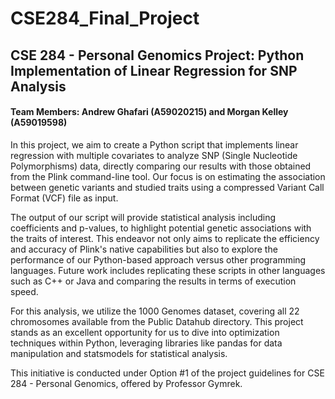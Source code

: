 # CSE284_Final_Project

## CSE 284 - Personal Genomics Project: Python Implementation of Linear Regression for SNP Analysis
#### Team Members: Andrew Ghafari (A59020215) and Morgan Kelley (A59019598)

In this project, we aim to create a Python script that implements linear regression with multiple covariates to analyze SNP (Single Nucleotide Polymorphisms) data, directly comparing our results with those obtained from the Plink command-line tool. Our focus is on estimating the association between genetic variants and studied traits using a compressed Variant Call Format (VCF) file as input.

The output of our script will provide statistical analysis including coefficients and p-values, to highlight potential genetic associations with the traits of interest. This endeavor not only aims to replicate the efficiency and accuracy of Plink's native capabilities but also to explore the performance of our Python-based approach versus other programming languages. 
Future work includes replicating these scripts in other languages such as C++ or Java and comparing the results in terms of execution speed.

For this analysis, we utilize the 1000 Genomes dataset, covering all 22 chromosomes available from the Public Datahub directory. This project stands as an excellent opportunity for us to dive into optimization techniques within Python, leveraging libraries like pandas for data manipulation and statsmodels for statistical analysis.

This initiative is conducted under Option #1 of the project guidelines for CSE 284 - Personal Genomics, offered by Professor Gymrek.
